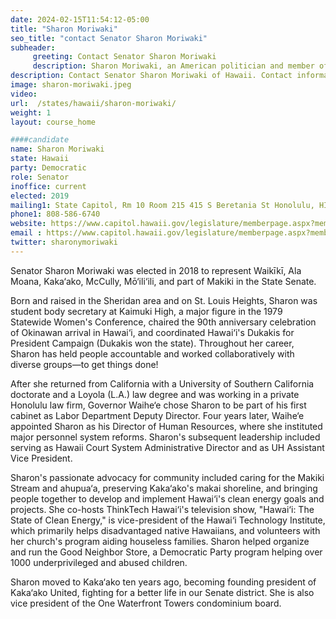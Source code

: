 ```yaml
---
date: 2024-02-15T11:54:12-05:00
title: "Sharon Moriwaki"
seo_title: "contact Senator Sharon Moriwaki"
subheader:
     greeting: Contact Senator Sharon Moriwaki
     description: Sharon Moriwaki, an American politician and member of the Democratic Party, has been serving as a member of the Hawaii State Senate, representing District 12, since assuming office on November 6, 2018.
description: Contact Senator Sharon Moriwaki of Hawaii. Contact information for Sharon Moriwaki includes email address, phone number, and mailing address.
image: sharon-moriwaki.jpeg
video:
url:  /states/hawaii/sharon-moriwaki/
weight: 1
layout: course_home

####candidate
name: Sharon Moriwaki
state: Hawaii
party: Democratic
role: Senator
inoffice: current
elected: 2019
mailing1: State Capitol, Rm 10 Room 215 415 S Beretania St Honolulu, HI 96813
phone1: 808-586-6740
website: https://www.capitol.hawaii.gov/legislature/memberpage.aspx?member=198&year=2024/
email : https://www.capitol.hawaii.gov/legislature/memberpage.aspx?member=198&year=2024/
twitter: sharonymoriwaki
---
```


Senator Sharon Moriwaki was elected in 2018 to represent Waikīkī, Ala Moana, Kaka‘ako, McCully, Mō‘ili‘ili, and part of Makiki in the State Senate.

Born and raised in the Sheridan area and on St. Louis Heights, Sharon was student body secretary at Kaimuki High, a major figure in the 1979 Statewide Women's Conference, chaired the 90th anniversary celebration of Okinawan arrival in Hawai‘i, and coordinated Hawai‘i's Dukakis for President Campaign (Dukakis won the state). Throughout her career, Sharon has held people accountable and worked collaboratively with diverse groups—to get things done!

After she returned from California with a University of Southern California doctorate and a Loyola (L.A.) law degree and was working in a private Honolulu law firm, Governor Waihe‘e chose Sharon to be part of his first cabinet as Labor Department Deputy Director. Four years later, Waihe‘e appointed Sharon as his Director of Human Resources, where she instituted major personnel system reforms. Sharon's subsequent leadership included serving as Hawaii Court System Administrative Director and as UH Assistant Vice President.

Sharon's passionate advocacy for community included caring for the Makiki Stream and ahupua‘a, preserving Kaka‘ako's makai shoreline, and bringing people together to develop and implement Hawai‘i's clean energy goals and projects. She co-hosts ThinkTech Hawai‘i's television show, "Hawai‘i: The State of Clean Energy," is vice-president of the Hawai‘i Technology Institute, which primarily helps disadvantaged native Hawaiians, and volunteers with her church's program aiding houseless families. Sharon helped organize and run the Good Neighbor Store, a Democratic Party program helping over 1000 underprivileged and abused children.

Sharon moved to Kaka‘ako ten years ago, becoming founding president of Kaka‘ako United, fighting for a better life in our Senate district. She is also vice president of the One Waterfront Towers condominium board.
